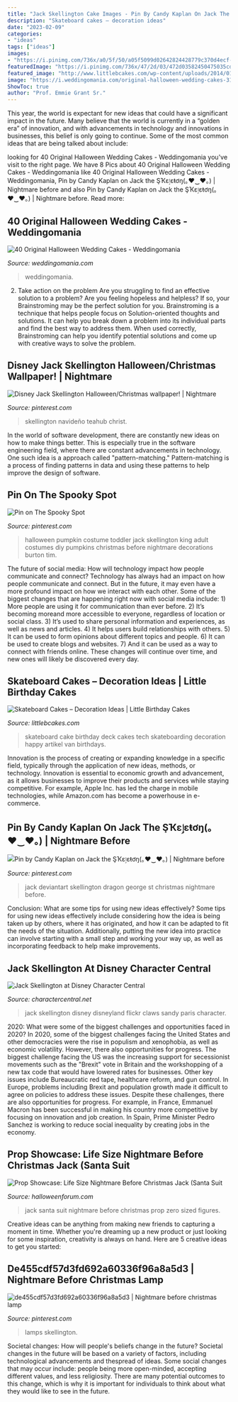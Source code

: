 ```yaml
---
title: "Jack Skellington Cake Images - Pin By Candy Kaplan On Jack The şҡɛٳɛŧơŋ(｡♥‿♥｡)"
description: "Skateboard cakes – decoration ideas"
date: "2023-02-09"
categories:
- "ideas"
tags: ["ideas"]
images:
- "https://i.pinimg.com/736x/a0/5f/50/a05f5099d02642824428779c370d4ecf--tiffany-lamps-jack-skellington.jpg"
featuredImage: "https://i.pinimg.com/736x/47/2d/03/472d03582450475035cda5f513448d73--jack-skellington-jack-oconnell.jpg"
featured_image: "http://www.littlebcakes.com/wp-content/uploads/2014/01/Skateboard-Cake.jpg"
image: "https://i.weddingomania.com/original-halloween-wedding-cakes-31.jpg"
ShowToc: true
author: "Prof. Emmie Grant Sr."
---
```



This year, the world is expectant for new ideas that could have a significant impact in the future. Many believe that the world is currently in a “golden era” of innovation, and with advancements in technology and innovations in businesses, this belief is only going to continue. Some of the most common ideas that are being talked about include: 

	

		
looking for 40 Original Halloween Wedding Cakes - Weddingomania you've visit to the right page. We have 8 Pics about 40 Original Halloween Wedding Cakes - Weddingomania like 40 Original Halloween Wedding Cakes - Weddingomania, Pin by Candy Kaplan on Jack the ŞҠɛٳɛŧơŋ(｡♥‿♥｡) | Nightmare before and also Pin by Candy Kaplan on Jack the ŞҠɛٳɛŧơŋ(｡♥‿♥｡) | Nightmare before. Read more:
		
    
## 40 Original Halloween Wedding Cakes - Weddingomania

<img loading=lazy src="https://i.weddingomania.com/original-halloween-wedding-cakes-31.jpg" onerror="this.onerror=null;this.src='https://tse1.mm.bing.net/th?id=OIP.uO0kYa-4Ce46EwxifjEU4AHaN9&amp;pid=15.1';" alt="40 Original Halloween Wedding Cakes - Weddingomania">

_Source: weddingomania.com_

>weddingomania. 

	

2. Take action on the problem
Are you struggling to find an effective solution to a problem? Are you feeling hopeless and helpless? If so, your Brainstroming may be the perfect solution for you. Brainstroming is a technique that helps people focus on Solution-oriented thoughts and solutions. It can help you break down a problem into its individual parts and find the best way to address them. When used correctly, Brainstroming can help you identify potential solutions and come up with creative ways to solve the problem.

    
## Disney Jack Skellington Halloween/Christmas Wallpaper! | Nightmare

<img loading=lazy src="https://i.pinimg.com/736x/a2/6a/fb/a26afb897d095b8c81d02abb8296dae2.jpg" onerror="this.onerror=null;this.src='https://tse3.mm.bing.net/th?id=OIP.1KCacF0Y9WOd3SO__Rd1WAHaMT&amp;pid=15.1';" alt="Disney Jack Skellington Halloween/Christmas wallpaper! | Nightmare">

_Source: pinterest.com_

>skellington navideño teahub christ. 

	

In the world of software development, there are constantly new ideas on how to make things better. This is especially true in the software engineering field, where there are constant advancements in technology. One such idea is a approach called "pattern-matching." Pattern-matching is a process of finding patterns in data and using these patterns to help improve the design of software.

    
## Pin On The Spooky Spot

<img loading=lazy src="https://i.pinimg.com/736x/91/54/4d/91544d25142efcf7328af53831407f64--toddler-halloween-costumes-halloween-fun.jpg" onerror="this.onerror=null;this.src='https://tse3.mm.bing.net/th?id=OIP.4M2iFVhQf03WM726y6fnrQHaJ3&amp;pid=15.1';" alt="Pin on The Spooky Spot">

_Source: pinterest.com_

>halloween pumpkin costume toddler jack skellington king adult costumes diy pumpkins christmas before nightmare decorations burton tim. 

	

The future of social media: How will technology impact how people communicate and connect?
Technology has always had an impact on how people communicate and connect. But in the future, it may even have a more profound impact on how we interact with each other. Some of the biggest changes that are happening right now with social media include: 1) More people are using it for communication than ever before. 2) It’s becoming moreand more accessible to everyone, regardless of location or social class. 3) It’s used to share personal information and experiences, as well as news and articles. 4) It helps users build relationships with others. 5) It can be used to form opinions about different topics and people. 6) It can be used to create blogs and websites. 7) And it can be used as a way to connect with friends online. These changes will continue over time, and new ones will likely be discovered every day.

    
## Skateboard Cakes – Decoration Ideas | Little Birthday Cakes

<img loading=lazy src="http://www.littlebcakes.com/wp-content/uploads/2014/01/Skateboard-Cake.jpg" onerror="this.onerror=null;this.src='https://tse1.mm.bing.net/th?id=OIP.JZatjIIncclm2JaAKMA_3AHaF4&amp;pid=15.1';" alt="Skateboard Cakes – Decoration Ideas | Little Birthday Cakes">

_Source: littlebcakes.com_

>skateboard cake birthday deck cakes tech skateboarding decoration happy artikel van birthdays. 

	

Innovation is the process of creating or expanding knowledge in a specific field, typically through the application of new ideas, methods, or technology. Innovation is essential to economic growth and advancement, as it allows businesses to improve their products and services while staying competitive. For example, Apple Inc. has led the charge in mobile technologies, while Amazon.com has become a powerhouse in e-commerce.

    
## Pin By Candy Kaplan On Jack The ŞҠɛٳɛŧơŋ(｡♥‿♥｡) | Nightmare Before

<img loading=lazy src="https://i.pinimg.com/736x/47/2d/03/472d03582450475035cda5f513448d73--jack-skellington-jack-oconnell.jpg" onerror="this.onerror=null;this.src='https://tse3.mm.bing.net/th?id=OIP.mRCd7lUIwWBNNI0HqFnXVwHaLH&amp;pid=15.1';" alt="Pin by Candy Kaplan on Jack the ŞҠɛٳɛŧơŋ(｡♥‿♥｡) | Nightmare before">

_Source: pinterest.com_

>jack deviantart skellington dragon george st christmas nightmare before. 

	

Conclusion: What are some tips for using new ideas effectively?
Some tips for using new ideas effectively include considering how the idea is being taken up by others, where it has originated, and how it can be adapted to fit the needs of the situation. Additionally, putting the new idea into practice can involve starting with a small step and working your way up, as well as incorporating feedback to help make improvements.

    
## Jack Skellington At Disney Character Central

<img loading=lazy src="http://farm3.static.flickr.com/2811/11706806953_96550bc3c1.jpg" onerror="this.onerror=null;this.src='https://tse2.mm.bing.net/th?id=OIP.dMezfI-VOYcusogTWqZT0wAAAA&amp;pid=15.1';" alt="Jack Skellington at Disney Character Central">

_Source: charactercentral.net_

>jack skellington disney disneyland flickr claws sandy paris character. 

	

2020: What were some of the biggest challenges and opportunities faced in 2020?
In 2020, some of the biggest challenges facing the United States and other democracies were the rise in populism and xenophobia, as well as economic volatility. However, there also opportunities for progress. The biggest challenge facing the US was the increasing support for secessionist movements such as the "Brexit" vote in Britain and the workshopping of a new tax code that would have lowered rates for businesses. Other key issues include Bureaucratic red tape, healthcare reform, and gun control. In Europe, problems including Brexit and population growth made it difficult to agree on policies to address these issues. Despite these challenges, there are also opportunities for progress. For example, in France, Emmanuel Macron has been successful in making his country more competitive by focusing on innovation and job creation. In Spain, Prime Minister Pedro Sanchez is working to reduce social inequality by creating jobs in the economy.

    
## Prop Showcase: Life Size Nightmare Before Christmas Jack (Santa Suit

<img loading=lazy src="http://uploads.tapatalk-cdn.com/20160220/9f2d6cfe1201e6c7fd1466d3f8941d77.jpg" onerror="this.onerror=null;this.src='https://tse3.mm.bing.net/th?id=OIP.v-B02ZqQ3BeBt4azA5P47wHaJ4&amp;pid=15.1';" alt="Prop Showcase: Life Size Nightmare Before Christmas Jack (Santa Suit">

_Source: halloweenforum.com_

>jack santa suit nightmare before christmas prop zero sized figures. 

	

Creative ideas can be anything from making new friends to capturing a moment in time. Whether you're dreaming up a new product or just looking for some inspiration, creativity is always on hand. Here are 5 creative ideas to get you started: 

    
## De455cdf57d3fd692a60336f96a8a5d3 | Nightmare Before Christmas Lamp

<img loading=lazy src="https://i.pinimg.com/736x/a0/5f/50/a05f5099d02642824428779c370d4ecf--tiffany-lamps-jack-skellington.jpg" onerror="this.onerror=null;this.src='https://tse3.mm.bing.net/th?id=OIP.bpHDmoObWlhUHrojmJsTAwAAAA&amp;pid=15.1';" alt="de455cdf57d3fd692a60336f96a8a5d3 | Nightmare before christmas lamp">

_Source: pinterest.com_

>lamps skellington. 

	

Societal changes: How will people's beliefs change in the future?
Societal changes in the future will be based on a variety of factors, including technological advancements and thespread of ideas. Some social changes that may occur include: people being more open-minded, accepting different values, and less religiosity. There are many potential outcomes to this change, which is why it is important for individuals to think about what they would like to see in the future.

